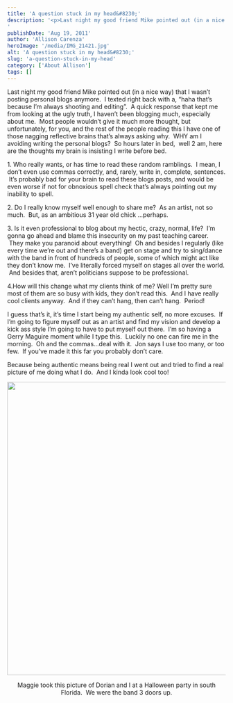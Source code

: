 ```yaml
---
title: 'A question stuck in my head&#8230;'
description: '<p>Last night my good friend Mike pointed out (in a nice way) that I wasn&#8217;t posting personal blogs anymore.  I [&hellip;]</p>
'
publishDate: 'Aug 19, 2011'
author: 'Allison Carenza'
heroImage: '/media/IMG_21421.jpg'
alt: 'A question stuck in my head&#8230;'
slug: 'a-question-stuck-in-my-head'
category: ['About Allison']
tags: []
---
```


<p>Last night my good friend Mike pointed out (in a nice way) that I wasn&#8217;t posting personal blogs anymore.  I texted right back with a, &#8220;haha that&#8217;s because I&#8217;m always shooting and editing&#8221;.  A quick response that kept me from looking at the ugly truth, I haven&#8217;t been blogging much, especially about me.  Most people wouldn&#8217;t give it much more thought, but unfortunately, for you, and the rest of the people reading this I have one of those nagging reflective brains that&#8217;s always asking why.  WHY am I avoiding writing the personal blogs?  So hours later in bed,  well 2 am, here are the thoughts my brain is insisting I write before bed.</p>
<p>1. Who really wants, or has time to read these random ramblings.  I mean, I don&#8217;t even use commas correctly, and, rarely, write in, complete, sentences.  It&#8217;s probably bad for your brain to read these blogs posts, and would be even worse if not for obnoxious spell check that&#8217;s always pointing out my inability to spell.</p>
<p>2. Do I really know myself well enough to share me?  As an artist, not so much.  But, as an ambitious 31 year old chick &#8230;perhaps.</p>
<p>3. Is it even professional to blog about my hectic, crazy, normal, life?  I&#8217;m gonna go ahead and blame this insecurity on my past teaching career.  They make you paranoid about everything!  Oh and besides I regularly (like every time we&#8217;re out and there&#8217;s a band) get on stage and try to sing/dance with the band in front of hundreds of people, some of which might act like they don&#8217;t know me.  I&#8217;ve literally forced myself on stages all over the world.  And besides that, aren&#8217;t politicians suppose to be professional.</p>
<p>4.How will this change what my clients think of me? Well I&#8217;m pretty sure most of them are so busy with kids, they don&#8217;t read this.  And I have really cool clients anyway.  And if they can&#8217;t hang, then can&#8217;t hang.  Period!</p>
<p>I guess that&#8217;s it, it&#8217;s time I start being my authentic self, no more excuses.  If I&#8217;m going to figure myself out as an artist and find my vision and develop a kick ass style I&#8217;m going to have to put myself out there.  I&#8217;m so having a Gerry Maguire moment while I type this.  Luckily no one can fire me in the morning.  Oh and the commas&#8230;deal with it.  Jon says I use too many, or too few.  If you&#8217;ve made it this far you probably don&#8217;t care.</p>
<p>Because being authentic means being real I went out and tried to find a real picture of me doing what I do.  And I kinda look cool too!</p>
<p style="text-align: center;"><img class="aligncenter size-full wp-image-3323" title="IMG_2142" src="/media/IMG_21421.jpg" alt="" width="899" height="675" srcset="/media/IMG_21421.jpg 899w, /media/IMG_21421-300x225.jpg 300w, /media/IMG_21421-768x577.jpg 768w" sizes="(max-width: 899px) 100vw, 899px" /></p>
<p style="text-align: center;">Maggie took this picture of Dorian and I at a Halloween party in south Florida.  We were the band 3 doors up.</p>
<p>&nbsp;</p>
